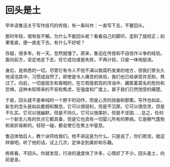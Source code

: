 # 回头是土

早年读鲁迅关于写作技巧的传授，有一条叫作：一直写下去，不要回头。 

那时年轻，很有些不解。为什么不能回头呢？看看自己的脚印，歪斜了就校正；如果笔直，便一直走下去，有什么不好呢？ 

存疑，很多年。有一天，忽然就懂了。原来，鲁迅在传授和不自信作斗争的经验。面向前方，坚定地走下去，任它成功或是失败，不再计较，只是一味地挺进。 

身后，是熟悉的一切，尽管它有令人不悦不满以致腐朽发臭的地方，但我们曾长久地浸泡其中，习惯成自然了。即使是令人痛苦的体验，我们也已经承受并忍耐，熬过了。向前，一切是陌生和昏暗的，在它若隐若现的浑浊中，藏匿着莫名的危险和恐惧，这种未知带来的不安和焦虑，在强度和广度上，甚于我们已然饱受的痛楚。 

于是，回头就不是单纯的一个脖子的动作，而是心灵的扭曲和颤栗。写作也如此，新生的念头是如此脆弱和飘忽，它可以很锐利，但是不沉厚。它可以很空灵，但是不扎实。它可以很幽默，但是不持久。它可以很美妙，但是不坚固……总之，任何一个新生儿有的优点它都具备，但是它也具有一切婴儿所有的弊病。它是朝气蓬勃和易折易断的。轻轻一碰，都会使它在焦土中窒息。 

鲁迅体恤后人，教个诀窍给我们。他不讲这是为什么，只是说了，你们若信，就这样做吧。听了他的话，试上几次，定体会到奥妙和乐趣。 

练练看，不回头。你就发现，行进的速度快了许多，心情好了不少。回头是土，向前是金。
 